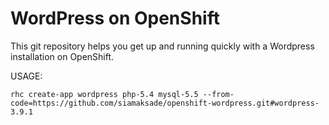 WordPress on OpenShift
=======================
This git repository helps you get up and running quickly with a Wordpress installation on OpenShift. 


USAGE: 
```
rhc create-app wordpress php-5.4 mysql-5.5 --from-code=https://github.com/siamaksade/openshift-wordpress.git#wordpress-3.9.1
```